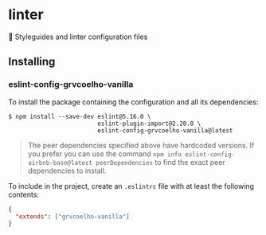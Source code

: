 # linter

:art: Styleguides and linter configuration files

## Installing

### eslint-config-grvcoelho-vanilla

To install the package containing the configuration and all its dependencies:

```shell
$ npm install --save-dev eslint@5.16.0 \
                         eslint-plugin-import@2.20.0 \
                         eslint-config-grvcoelho-vanilla@latest
```

> The peer dependencies specified above have hardcoded versions.
> If you prefer you can use the command
> `npm info eslint-config-airbnb-base@latest peerDependencies`
> to find the exact peer dependencies to install.

To include in the project, create an `.eslintrc` file with at least the
following contents:

```json
{
  "extends": ["grvcoelho-vanilla"]
}
```
